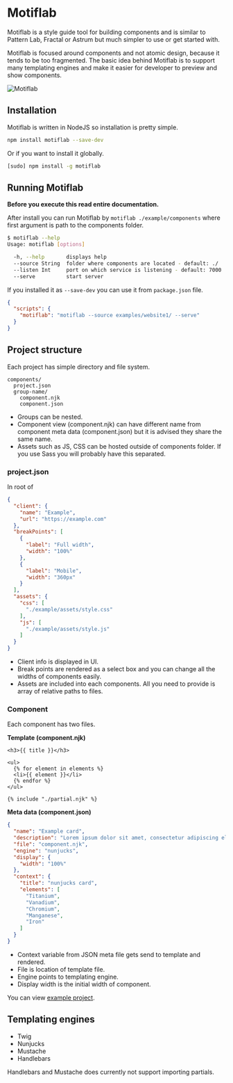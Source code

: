 # Motiflab

Motiflab is a style guide tool for building components and is similar to Pattern Lab, Fractal or Astrum but much simpler to use or get started with.

Motiflab is focused around components and not atomic design, because it tends to be too fragmented. The basic idea behind Motiflab is to support many templating engines and make it easier for developer to preview and show components.

![Motiflab](https://user-images.githubusercontent.com/296714/50259672-475aee80-0405-11e9-8af2-308e7c75cc5d.png)

## Installation

Motiflab is written in NodeJS so installation is pretty simple.

```bash
npm install motiflab --save-dev
```

Or if you want to install it globally.

```bash
[sudo] npm install -g motiflab
```

## Running Motiflab

**Before you execute this read entire documentation.**

After install you can run Motiflab by `motiflab ./example/components` where first argument is path to the components folder.

```bash
$ motiflab --help
Usage: motiflab [options]

  -h, --help       displays help
  --source String  folder where components are located - default: ./
  --listen Int     port on which service is listening - default: 7000
  --serve          start server
```

If you installed it as `--save-dev` you can use it from `package.json` file.

```json
{
  "scripts": {
    "motiflab": "motiflab --source examples/website1/ --serve"
  }
}
```


## Project structure

Each project has simple directory and file system.

```
components/
  project.json
  group-name/
    component.njk
    component.json
```

- Groups can be nested.
- Component view (component.njk) can have different name from component meta data (component.json) but it is advised they share the same name.
- Assets such as JS, CSS can be hosted outside of components folder. If you use Sass you will probably have this separated.

### project.json

In root of

```json
{
  "client": {
    "name": "Example",
    "url": "https://example.com"
  },
  "breakPoints": [
    {
      "label": "Full width",
      "width": "100%"
    },
    {
      "label": "Mobile",
      "width": "360px"
    }
  ],
  "assets": {
    "css": [
      "./example/assets/style.css"
    ],
    "js": [
      "./example/assets/style.js"
    ]
  }
}
```

- Client info is displayed in UI.
- Break points are rendered as a select box and you can change all the widths of components easily.
- Assets are included into each components. All you need to provide is array of relative paths to files.

### Component

Each component has two files.

**Template (component.njk)**
```nunjucks
<h3>{{ title }}</h3>

<ul>
  {% for element in elements %}
  <li>{{ element }}</li>
  {% endfor %}
</ul>

{% include "./partial.njk" %}
```

**Meta data (component.json)**
```json
{
  "name": "Example card",
  "description": "Lorem ipsum dolor sit amet, consectetur adipiscing elit.",
  "file": "component.njk",
  "engine": "nunjucks",
  "display": {
    "width": "100%"
  },
  "context": {
    "title": "nunjucks card",
    "elements": [
      "Titanium",
      "Vanadium",
      "Chromium",
      "Manganese",
      "Iron"
    ]
  }
}
```

- Context variable from JSON meta file gets send to template and rendered.
- File is location of template file.
- Engine points to templating engine.
- Display width is the initial width of component.

You can view [example project](https://github.com/mitjafelicijan/motiflab/tree/develop/example).

## Templating engines

- Twig
- Nunjucks
- Mustache
- Handlebars

Handlebars and Mustache does currently not support importing partials.
